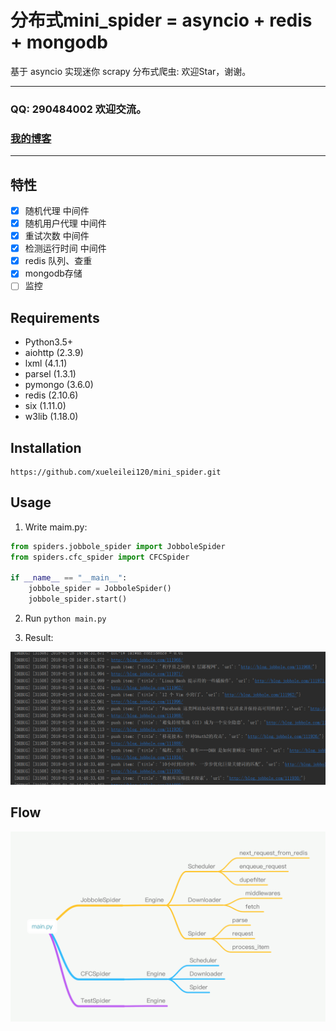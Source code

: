 分布式mini_spider = asyncio + redis + mongodb
===========================
基于 asyncio 实现迷你 scrapy 分布式爬虫: 欢迎Star，谢谢。
****
### QQ: 290484002 欢迎交流。
### [我的博客](http://blog.csdn.net/shaququ/article/category/7042918)
****
## 特性
- [x] 随机代理 中间件
- [x] 随机用户代理 中间件
- [x] 重试次数 中间件
- [x] 检测运行时间 中间件
- [x] redis 队列、查重
- [x] mongodb存储
- [ ] 监控
## Requirements
* Python3.5+
* aiohttp (2.3.9)
* lxml (4.1.1)
* parsel (1.3.1)
* pymongo (3.6.0)
* redis (2.10.6)
* six (1.11.0)
* w3lib (1.18.0)
## Installation
    https://github.com/xueleilei120/mini_spider.git
## Usage

1. Write maim.py:

```python
from spiders.jobbole_spider import JobboleSpider
from spiders.cfc_spider import CFCSpider

if __name__ == "__main__":
    jobbole_spider = JobboleSpider()
    jobbole_spider.start()
```
2. Run `python main.py`

3. Result:

![](test/imgs/test.png)

## Flow
![](test/imgs/flow.png)
